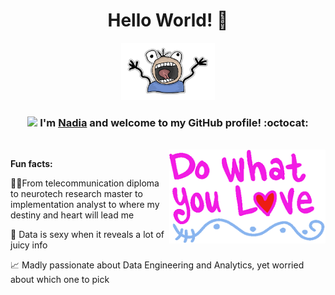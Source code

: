 
<div align="center">
<h1> Hello World! 👋 </h1>
<img src="IMG/my-image.png" width="150">

### <img src="https://media.giphy.com/media/WUlplcMpOCEmTGBtBW/giphy.gif" width="40"> I'm [Nadia](https://www.linkedin.com/in/nadiayoussef365/) and welcome to my GitHub profile! :octocat:
<br>

<img align="right" height="150" width="250" alt="GIF" src="IMG/images.png" />


</div>

**Fun facts:**

👩‍🎓From telecommunication diploma to neurotech research master to implementation analyst to where my destiny and heart will lead me

🤔 Data is sexy when it reveals a lot of juicy info  
  
📈 Madly passionate about Data Engineering and Analytics, yet worried about which one to pick
